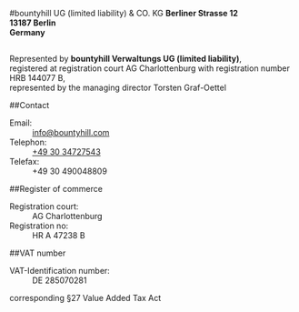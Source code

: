 #bountyhill UG (limited liability) & CO. KG
**Berliner Strasse 12**  
**13187 Berlin**  
**Germany**  

## 

Represented by **bountyhill Verwaltungs UG (limited liability)**,  
registered at registration court AG Charlottenburg with registration number HRB 144077 B,  
represented by the managing director Torsten Graf-Oettel

##Contact
<dl class="contact">
  <dt>Email:</dt>
  <dd><a href="mailto:info@bountyhill.com">info@bountyhill.com</a></dd>
  <dt>Telephon:</dt>
  <dd><a href="callto:+493034727543">+49 30 34727543</a></dd>
  <dt>Telefax:</dt>
  <dd>+49 30 490048809</dd>
</dl>

##Register of commerce
<dl class="court">
  <dt>Registration court:</dt>
  <dd>AG Charlottenburg</dd>
  <dt>Registration no:</dt>
  <dd>HR A 47238 B </dd>
</dl>

##VAT number
<dl class="vat">
  <dt>VAT-Identification number:</dt>
  <dd>DE 285070281</dd>
</dl>
corresponding §27 Value Added Tax Act
